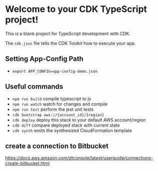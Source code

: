 # Welcome to your CDK TypeScript project!

This is a blank project for TypeScript development with CDK.

The `cdk.json` file tells the CDK Toolkit how to execute your app.

## Setting App-Config Path
 * `export APP_CONFIG=app-config-demo.json`

## Useful commands

 * `npm run build`   compile typescript to js
 * `npm run watch`   watch for changes and compile
 * `npm run test`    perform the jest unit tests
 * `cdk bootstrap aws://{account_id}/{region}`
 * `cdk deploy`      deploy this stack to your default AWS account/region
 * `cdk diff`        compare deployed stack with current state
 * `cdk synth`       emits the synthesized CloudFormation template


## create a connection to Bitbucket
https://docs.aws.amazon.com/dtconsole/latest/userguide/connections-create-bitbucket.html
